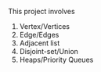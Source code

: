 This project involves
  
1. Vertex/Vertices
2. Edge/Edges
3. Adjacent list
4. Disjoint-set/Union
5. Heaps/Priority Queues
